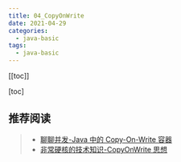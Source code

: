 ```yaml
---
title: 04_CopyOnWrite
date: 2021-04-29
categories:
  - java-basic
tags:
  - java-basic
---
```


[[toc]]

[toc]

## 推荐阅读

> - [聊聊并发-Java 中的 Copy-On-Write 容器](http://ifeve.com/java-copy-on-write/)
> - [非常硬核的技术知识-CopyOnWrite 思想](https://segmentfault.com/a/1190000019206942)
